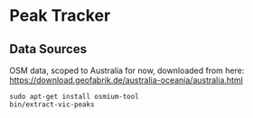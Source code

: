 # Peak Tracker


## Data Sources

OSM data, scoped to Australia for now, downloaded from here:
https://download.geofabrik.de/australia-oceania/australia.html

    sudo apt-get install osmium-tool
    bin/extract-vic-peaks

